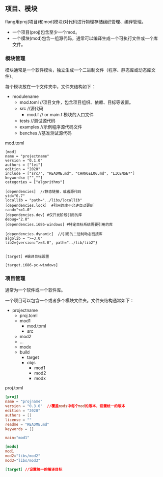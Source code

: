## 项目、模块

flang用proj(项目)和mod(模块)对代码进行物理存储组织管理、编译管理。

+ 一个项目(proj)包含至少一个mod。
+ 一个模块(mod)包含一组源代码，通常可以编译生成一个可执行文件或一个库文件。

### 模块管理

模块通常是一个软件模块，独立生成一个二进制文件（程序、静态库或动态库文件）。

每个模块放在一个文件夹中，文件夹结构如下：

+ modulename
    + mod.toml  //项目文件，包含项目组织、依赖、目标等设置。
    + src  //源代码
        + mod.f // or main.f 模块的入口文件
	+ tests //测试源代码
	+ examples //示例程序源代码文件
	+ benches //基准测试源代码

mod.toml

~~~
[mod]
name = "projectname"
version = "0.1.0"
authors = ["lei"]
edition = "2020"
include = ["src/", "README.md", "CHANGELOG.md", "LICENSE*"]
keywords= ["",""]
categories = ["algorithms"]

[dependencies]  //静态链接，或者源代码
std="0.7"
locallib = "path="../libs/locallib"
[dependencies.lock]  #引用的库不允许自动更新
rand="<=1.0"
[dependencies.dev] #仅开发阶段引用的库
debug="2.0"
[dependencies.i686-windows] #特定目标系统需要引用的库

[dependencies.dynamic]  //引用的二进制动态链接库
algolib = ">=3.0"
lib2={version:">=3.0", path="../lib/lib2"}


[target] #编译目标设置

[target.i686-pc-windows]

~~~

### 项目管理

通常为一个软件或一个软件库。

一个项目可以包含一个或者多个模块文件夹。文件夹结构通常如下：

+ projectname
    + proj.toml
    + mod1
        + mod.toml
        + src
    + mod2
	+ ...
    + modx
    + build
        + target
        + objs
            - mod1
            - mod2
            - modx

proj.toml

~~~toml
[proj]
name = "projname"
version = "0.3.0"  //覆盖mods中每个mod的版本，设置统一的版本
edition = "2020"
authors = []
license = ""
readme = "README.md"
keywords = []

main="mod1"

[mods]
mod1
mod2="libs/mod2"
mod3="libs/mod3"

[target] //设置统一的编译目标
~~~
